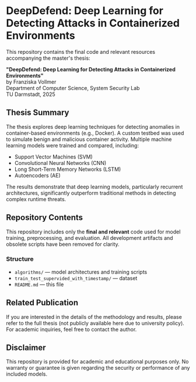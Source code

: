 # DeepDefend: Deep Learning for Detecting Attacks in Containerized Environments

This repository contains the final code and relevant resources accompanying the master's thesis:

**"DeepDefend: Deep Learning for Detecting Attacks in Containerized Environments"**  
by Franziska Vollmer  
Department of Computer Science, System Security Lab  
TU Darmstadt, 2025

## Thesis Summary

The thesis explores deep learning techniques for detecting anomalies in container-based environments (e.g., Docker). A custom testbed was used to simulate benign and malicious container activity. Multiple machine learning models were trained and compared, including:

- Support Vector Machines (SVM)
- Convolutional Neural Networks (CNN)
- Long Short-Term Memory Networks (LSTM)
- Autoencoders (AE)

The results demonstrate that deep learning models, particularly recurrent architectures, significantly outperform traditional methods in detecting complex runtime threats.

## Repository Contents

This repository includes only the **final and relevant** code used for model training, preprocessing, and evaluation. All development artifacts and obsolete scripts have been removed for clarity.

### Structure
- `algorithms/` — model architectures and training scripts
- `train_test_supervided_with_timestamp/` — dataset
- `README.md` — this file

## Related Publication

If you are interested in the details of the methodology and results, please refer to the full thesis (not publicly available here due to university policy). For academic inquiries, feel free to contact the author.

## Disclaimer

This repository is provided for academic and educational purposes only. No warranty or guarantee is given regarding the security or performance of any included models.


